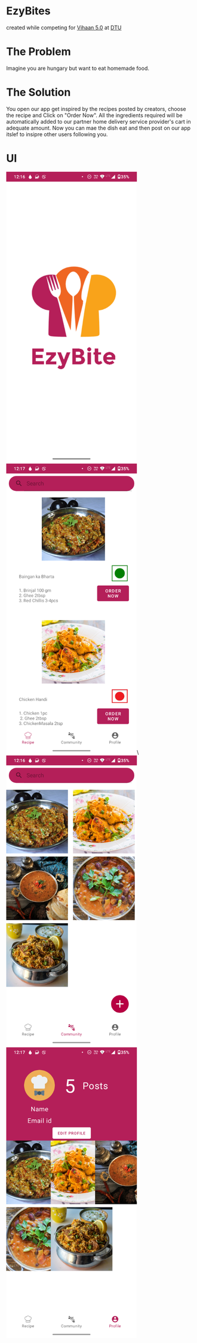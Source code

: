 # EzyBites
created while competing for [Vihaan 5.0](https://vihaan.ieeedtu.in/#/) at [DTU](http://www.dtu.ac.in/)

# The Problem 
Imagine you are hungary but want to eat homemade food.

# The Solution
You open our app get inspired by the recipes posted by creators, choose the recipe and Click on "Order Now". All the ingredients required will be automatically added to our partner home delivery service provider's cart in adequate amount. Now you can mae the dish eat and then post on our app itslef to insipre other users following you.

# UI
<img src="SS/ezyBitesSS2.png" width="350">
<img src="SS/ezyBitesSS1.png" width="350">\
<img src="SS/ezyBitesSS3.png" width="350">
<img src="SS/ezyBitesSS5.png" width="350">
